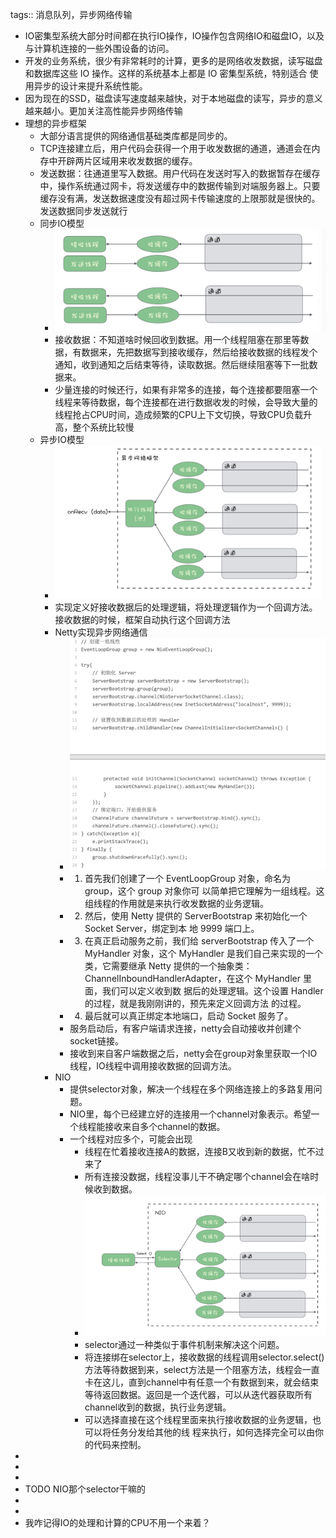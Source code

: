 tags:: 消息队列，异步网络传输

- IO密集型系统大部分时间都在执行IO操作，IO操作包含网络IO和磁盘IO，以及与计算机连接的一些外围设备的访问。
- 开发的业务系统，很少有非常耗时的计算，更多的是网络收发数据，读写磁盘和数据库这些 IO 操作。这样的系统基本上都是 IO 密集型系统，特别适合 使用异步的设计来提升系统性能。
- 因为现在的SSD，磁盘读写速度越来越快，对于本地磁盘的读写，异步的意义越来越小。更加关注高性能异步网络传输
- 理想的异步框架
	- 大部分语言提供的网络通信基础类库都是同步的。
	- TCP连接建立后，用户代码会获得一个用于收发数据的通道，通道会在内存中开辟两片区域用来收发数据的缓存。
	- 发送数据：往通道里写入数据。用户代码在发送时写入的数据暂存在缓存中，操作系统通过网卡，将发送缓存中的数据传输到对端服务器上。只要缓存没有满，发送数据速度没有超过网卡传输速度的上限那就是很快的。发送数据同步发送就行
	- 同步IO模型
		- ![image.png](../assets/image_1677942727870_0.png)
		- 接收数据：不知道啥时候回收到数据。用一个线程阻塞在那里等数据，有数据来，先把数据写到接收缓存，然后给接收数据的线程发个通知，收到通知之后结束等待，读取数据。然后继续阻塞等下一批数据来。
		- 少量连接的时候还行，如果有非常多的连接，每个连接都要阻塞一个线程来等待数据，每个连接都在进行数据收发的时候，会导致大量的线程抢占CPU时间，造成频繁的CPU上下文切换，导致CPU负载升高，整个系统比较慢
	- 异步IO模型
		- ![image.png](../assets/image_1677942900925_0.png)
		- 实现定义好接收数据后的处理逻辑，将处理逻辑作为一个回调方法。接收数据的时候，框架自动执行这个回调方法
		- Netty实现异步网络通信
			- ![image.png](../assets/image_1677943071294_0.png)
			- 1. 首先我们创建了一个 EventLoopGroup 对象，命名为 group，这个 group 对象你可 以简单把它理解为一组线程。这组线程的作用就是来执行收发数据的业务逻辑。
			- 2. 然后，使用 Netty 提供的 ServerBootstrap 来初始化一个 Socket Server，绑定到本 地 9999 端口上。
			- 3. 在真正启动服务之前，我们给 serverBootstrap 传入了一个 MyHandler 对象，这个 MyHandler 是我们自己来实现的一个类，它需要继承 Netty 提供的一个抽象类： ChannelInboundHandlerAdapter，在这个 MyHandler 里面，我们可以定义收到数 据后的处理逻辑。这个设置 Handler 的过程，就是我刚刚讲的，预先来定义回调方法 的过程。
			- 4. 最后就可以真正绑定本地端口，启动 Socket 服务了。
			- 服务启动后，有客户端请求连接，netty会自动接收并创建个socket链接。
			- 接收到来自客户端数据之后，netty会在group对象里获取一个IO线程，IO线程中调用接收数据的回调方法。
		- NIO
			- 提供selector对象，解决一个线程在多个网络连接上的多路复用问题。
			- NIO里，每个已经建立好的连接用一个channel对象表示。希望一个线程能接收来自多个channel的数据。
			- 一个线程对应多个，可能会出现
				- 线程在忙着接收连接A的数据，连接B又收到新的数据，忙不过来了
				- 所有连接没数据，线程没事儿干不确定哪个channel会在啥时候收到数据。
				- ![image.png](../assets/image_1677943484687_0.png)
				- selector通过一种类似于事件机制来解决这个问题。
				- 将连接绑在selector上，接收数据的线程调用selector.select()方法等待数据到来，select方法是一个阻塞方法，线程会一直卡在这儿，直到channel中有任意一个有数据到来，就会结束等待返回数据。返回是一个迭代器，可以从迭代器获取所有channel收到的数据，执行业务逻辑。
				- 可以选择直接在这个线程里面来执行接收数据的业务逻辑，也可以将任务分发给其他的线 程来执行，如何选择完全可以由你的代码来控制。
-
-
-
- TODO NIO那个selector干嘛的
-
-
- 我咋记得IO的处理和计算的CPU不用一个来着？